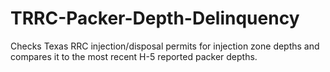 # TRRC-Packer-Depth-Delinquency
Checks Texas RRC injection/disposal permits for injection zone depths and compares it to the most recent H-5 reported packer depths.
